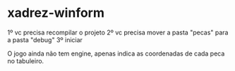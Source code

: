 # xadrez-winform

1º vc precisa recompilar o projeto
2º vc precisa mover a pasta "pecas" para a pasta "debug"
3º iniciar

O jogo ainda não tem engine, apenas indica as coordenadas de cada peca no tabuleiro.

